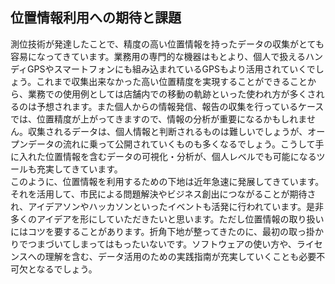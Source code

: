 ## 位置情報利用への期待と課題
測位技術が発達したことで、精度の高い位置情報を持ったデータの収集がとても容易になってきています。業務用の専門的な機器はもとより、個人で扱えるハンディGPSやスマートフォンにも組み込まれているGPSもより活用されていくでしょう。これまで収集出来なかった高い位置精度を実現することができることから、業務での使用例としては店舗内での移動の軌跡といった使われ方が多くされるのは予想されます。また個人からの情報発信、報告の収集を行っているケースでは、位置精度が上がってきますので、情報の分析が重要になるかもしれません。収集されるデータは、個人情報と判断されるものは難しいでしょうが、オープンデータの流れに乗って公開されていくものも多くなるでしょう。こうして手に入れた位置情報を含むデータの可視化・分析が、個人レベルでも可能になるツールも充実してきています。  
このように、位置情報を利用するための下地は近年急速に発展してきています。それを活用して、市民による問題解決やビジネス創出につながることが期待され、アイデアソンやハッカソンといったイベントも活発に行われています。是非多くのアイデアを形にしていただきたいと思います。ただし位置情報の取り扱いにはコツを要することがあります。折角下地が整ってきたのに、最初の取っ掛かりでつまづいてしまってはもったいないです。ソフトウェアの使い方や、ライセンスへの理解を含む、データ活用のための実践指南が充実していくことも必要不可欠となるでしょう。